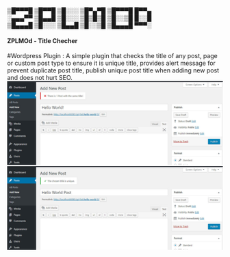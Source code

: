 
▒█▀▀▀█ ▒█▀▀█ ▒█░░░ ▒█▀▄▀█ ▒█▀▀▀█ █▀▀▄  
░▄▄▄▀▀ ▒█▄▄█ ▒█░░░ ▒█▒█▒█ ▒█░░▒█ █░░█  
▒█▄▄▄█ ▒█░░░ ▒█▄▄█ ▒█░░▒█ ▒█▄▄▄█ ▀▀▀░  



<h4> ZPLMOd - Title Checher </h4>
#Wordpress Plugin : A simple plugin that checks the title of any post, page or custom post type to ensure it is unique title, provides alert message for prevent duplicate post title, publish unique post title when adding new post and does not hurt SEO.


<img src="/screenshot_1.jpg">
<img src="/screenshot_2.jpg">
